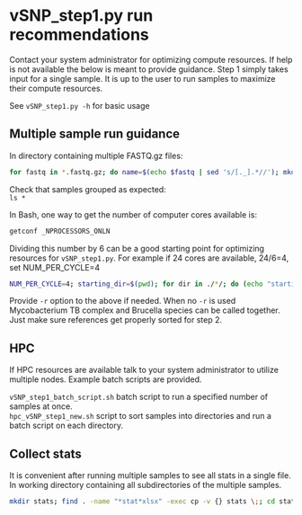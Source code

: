 # vSNP_step1.py run recommendations

Contact your system administrator for optimizing compute resources.  If help is not available the below is meant to provide guidance.  Step 1 simply takes input for a single sample.  It is up to the user to run samples to maximize their compute resources.

See `vSNP_step1.py -h` for basic usage

## Multiple sample run guidance

In directory containing multiple FASTQ.gz files:<br>

```bash
for fastq in *.fastq.gz; do name=$(echo $fastq | sed 's/[._].*//'); mkdir -p $name; mv -v $fastq $name/; done
```

Check that samples grouped as expected:<br>
`ls *`

In Bash, one way to get the number of computer cores available is:

```bash
getconf _NPROCESSORS_ONLN
```

Dividing this number by 6 can be a good starting point for optimizing resources for `vSNP_step1.py`.  For example if 24 cores are available, 24/6=4, set NUM_PER_CYCLE=4

```bash
NUM_PER_CYCLE=4; starting_dir=$(pwd); for dir in ./*/; do (echo "starting: $dir"; cd ./$dir; vSNP_step1.py -r1 *_R1*.fastq.gz -r2 *_R2*.fastq.gz; cd $starting_dir) & let count+=1; [[ $((count%NUM_PER_CYCLE)) -eq 0 ]] && wait; done
```

Provide `-r` option to the above if needed.  When no `-r` is used Mycobacterium TB complex and Brucella species can be called together.  Just make sure references get properly sorted for step 2.

## HPC

If HPC resources are available talk to your system administrator to utilize multiple nodes.  Example batch scripts are provided.

`vSNP_step1_batch_script.sh` batch script to run a specified number of samples at once.<br>
`hpc_vSNP_step1_new.sh` script to sort samples into directories and run a batch script on each directory.

## Collect stats

It is convenient after running multiple samples to see all stats in a single file.  In working directory containing all subdirectories of the multiple samples.<br>

```bash
mkdir stats; find . -name "*stat*xlsx" -exec cp -v {} stats \;; cd stats; vsnp_excel_merge_files.py
```
